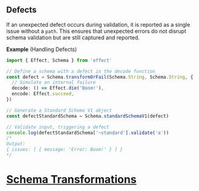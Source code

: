 ## Defects

If an unexpected defect occurs during validation, it is reported as a single issue without a `path`. This ensures that unexpected errors do not disrupt schema validation but are still captured and reported.

**Example** (Handling Defects)

```ts twoslash
import { Effect, Schema } from 'effect'

// Define a schema with a defect in the decode function
const defect = Schema.transformOrFail(Schema.String, Schema.String, {
  // Simulate an internal failure
  decode: () => Effect.die('Boom!'),
  encode: Effect.succeed,
})

// Generate a Standard Schema V1 object
const defectStandardSchema = Schema.standardSchemaV1(defect)

// Validate input, triggering a defect
console.log(defectStandardSchema['~standard'].validate('a'))
/*
Output:
{ issues: [ { message: 'Error: Boom!' } ] }
*/
```

# [Schema Transformations](https://effect.website/docs/schema/transformations/)
